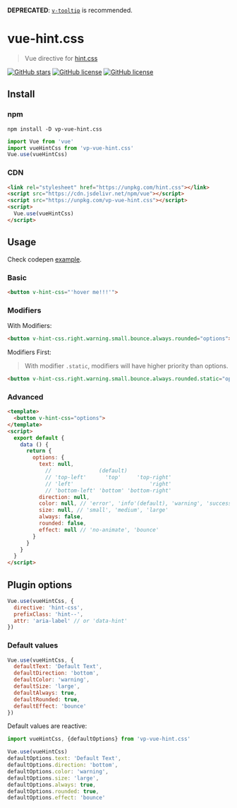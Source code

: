 **DEPRECATED**: [`v-tooltip`](https://akryum.github.io/v-tooltip) is recommended.

# vue-hint.css

> Vue directive for [hint.css](https://github.com/chinchang/hint.css)

[![GitHub stars](https://img.shields.io/github/stars/VdustR/vue-hint.css.svg?style=flat-square)](https://github.com/VdustR/vue-hint.css/stargazers)
[![GitHub license](https://img.shields.io/npm/dt/vp-vue-hint.css.svg?style=flat-square)](https://www.npmjs.com/package/vp-vue-hint.css)
[![GitHub license](https://img.shields.io/github/license/VdustR/vue-hint.css.svg?style=flat-square)](https://github.com/VdustR/vue-hint.css/blob/master/LICENSE.md)

## Install

### npm

```text
npm install -D vp-vue-hint.css
```

```javascript
import Vue from 'vue'
import vueHintCss from 'vp-vue-hint.css'
Vue.use(vueHintCss)
```

### CDN

```html
<link rel="stylesheet" href="https://unpkg.com/hint.css"></link>
<script src="https://cdn.jsdelivr.net/npm/vue"></script>
<script src="https://unpkg.com/vp-vue-hint.css"></script>
<script>
  Vue.use(vueHintCss)
</script>
```

## Usage

Check codepen [example](https://codepen.io/VdustR/pen/RxPOyG).

### Basic

```html
<button v-hint-css="'hover me!!!'">
```

### Modifiers

With Modifiers:

```html
<button v-hint-css.right.warning.small.bounce.always.rounded="options">
```

Modifiers First:

> With modifier `.static`, modifiers will have higher priority than options.

```html
<button v-hint-css.right.warning.small.bounce.always.rounded.static="options">
```

### Advanced

```html
<template>
  <button v-hint-css="options">
</template>
<script>
  export default {
    data () {
      return {
        options: {
          text: null,
            //               (default)
            // 'top-left'      'top'     'top-right'
            // 'left'                        'right'
            // 'bottom-left' 'bottom' 'bottom-right'
          direction: null,
          color: null, // 'error', 'info'(default), 'warning', 'success'
          size: null, // 'small', 'medium', 'large'
          always: false,
          rounded: false,
          effect: null // 'no-animate', 'bounce'
        }
      }
    }
  }
</script>
```

## Plugin options

```javascript
Vue.use(vueHintCss, {
  directive: 'hint-css',
  prefixClass: 'hint--',
  attr: 'aria-label' // or 'data-hint'
})
```

### Default values

```javascript
Vue.use(vueHintCss, {
  defaultText: 'Default Text',
  defaultDirection: 'bottom',
  defaultColor: 'warning',
  defaultSize: 'large',
  defaultAlways: true,
  defaultRounded: true,
  defaultEffect: 'bounce'
})
```

Default values are reactive:

```javascript
import vueHintCss, {defaultOptions} from 'vp-vue-hint.css'

Vue.use(vueHintCss)
defaultOptions.text: 'Default Text',
defaultOptions.direction: 'bottom',
defaultOptions.color: 'warning',
defaultOptions.size: 'large',
defaultOptions.always: true,
defaultOptions.rounded: true,
defaultOptions.effect: 'bounce'
```
